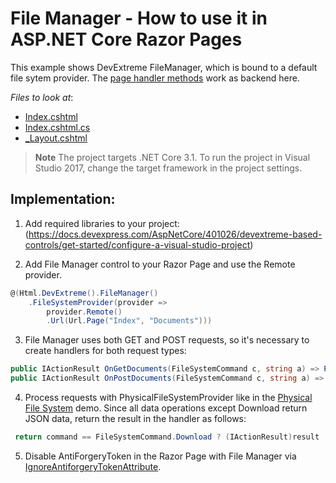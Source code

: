 # File Manager - How to use it in ASP.NET Core Razor Pages

This example shows DevExtreme FileManager, which is bound to a default file sytem provider. The [page handler methods](https://docs.microsoft.com/en-us/aspnet/core/razor-pages/?view=aspnetcore-3.1&tabs=visual-studio#multiple-handlers-per-page) work as backend here. 

*Files to look at*:

* [Index.cshtml](./CS/T846603/Pages/Index.cshtml)
* [Index.cshtml.cs](./CS/T846603/Pages/Index.cshtml.cs)
* [_Layout.cshtml](./CS/T846603/Pages/Shared/_Layout.cshtml)

> **Note** The project targets .NET Core 3.1. To run the project in Visual Studio 2017, change the target framework in the project settings.

## Implementation:

1) Add required libraries to your project:(https://docs.devexpress.com/AspNetCore/401026/devextreme-based-controls/get-started/configure-a-visual-studio-project)

2) Add File Manager control to your Razor Page and use the Remote provider.
```cs
@(Html.DevExtreme().FileManager()
    .FileSystemProvider(provider =>
        provider.Remote()
        .Url(Url.Page("Index", "Documents")))
```

3) File Manager uses both GET and POST requests, so it's necessary to create handlers for both request types:
```cs
public IActionResult OnGetDocuments(FileSystemCommand c, string a) => ProcessFileApiRequest(c, a);
public IActionResult OnPostDocuments(FileSystemCommand c, string a) => ProcessFileApiRequest(c, a);
```
4) Process requests with PhysicalFileSystemProvider like in the [Physical File System](https://demos.devexpress.com/ASPNetCore/Demo/FileManager/BindingToFileSystem/) demo. Since all data operations except Download return JSON data, return the result in the handler as follows:

```cs
 return command == FileSystemCommand.Download ? (IActionResult)result : new JsonResult(result);
```
5) Disable AntiForgeryToken in the Razor Page with File Manager via [IgnoreAntiforgeryTokenAttribute](https://docs.microsoft.com/en-us/dotnet/api/microsoft.aspnetcore.mvc.ignoreantiforgerytokenattribute?view=aspnetcore-3.1). 


